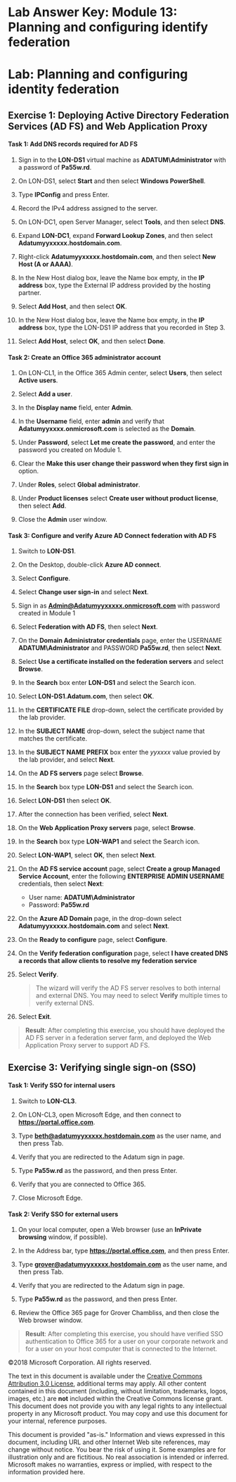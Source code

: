 ﻿# Lab Answer Key:  Module 13: Planning and configuring identify federation
# Lab: Planning and configuring identity federation

## Exercise 1: Deploying Active Directory Federation Services (AD FS) and Web Application Proxy
  
#### Task 1: Add DNS records required for AD FS
  
1. Sign in to the  **LON-DS1** virtual machine as **ADATUM\\Administrator** with a password of **Pa55w.rd**.

2. On LON-DS1, select  **Start** and then select **Windows PowerShell**.

3. Type  **IPConfig** and press Enter.

4. Record the IPv4 address assigned to the server. 

5. On LON-DC1, open Server Manager, select  **Tools**, and then select  **DNS**.

6. Expand  **LON-DC1**, expand  **Forward Lookup Zones**, and then select **Adatumyyxxxxx.hostdomain.com**.

7. Right-click  **Adatumyyxxxxx.hostdomain.com**, and then select  **New Host (A or AAAA)**.

8. In the New Host dialog box, leave the Name box empty, in the  **IP address** box, type the External IP address provided by the hosting partner.

9. Select  **Add Host**, and then select  **OK**. 

10. In the New Host dialog box, leave the Name box empty, in the  **IP address** box, type the LON-DS1 IP address that you recorded in Step 3.

11. Select  **Add Host**, select  **OK**, and then select  **Done**.


#### Task 2: Create an Office 365 administrator account

1. On LON-CL1, in the Office 365 Admin center, select **Users**, then select **Active users**.

2. Select **Add a user**.

3. In the **Display name** field, enter **Admin**.

4. In the **Username** field, enter **admin** and verify that **Adatumyyxxxx.onmicrosoft.com** is selected as the **Domain**.

5. Under **Password**, select **Let me create the password**, and enter the password you created on Module 1.

6. Clear the **Make this user change their password when they first sign in** option.

7. Under **Roles**, select **Global administrator**.

8. Under **Product licenses** select **Create user without product license**, then select **Add**.

9. Close the **Admin** user window.





#### Task 3: Configure and verify Azure AD Connect federation with AD FS
  
1. Switch to **LON-DS1**.

2. On the Desktop, double-click **Azure AD connect**.

3. Select **Configure**.

4. Select **Change user sign-in** and select **Next**.

5. Sign in as **Admin@Adatumyyxxxxx.onmicrosoft.com** with password created in Module 1

6. Select **Federation with AD FS**, then select **Next**.

7. On the **Domain Administrator credentials** page, enter the USERNAME **ADATUM\\Administrator** and PASSWORD **Pa55w.rd**, then select **Next**.

8. Select **Use a certificate installed on the federation servers** and select **Browse**.

9. In the **Search** box enter **LON-DS1** and select the Search icon.

10. Select **LON-DS1.Adatum.com**, then select **OK**.

11. In the **CERTIFICATE FILE** drop-down, select the certificate provided by the lab provider.

12. In the **SUBJECT NAME** drop-down, select the subject name that matches the certificate.

13. In the **SUBJECT NAME PREFIX** box enter the _yyxxxx_ value provied by the lab provider, and select **Next**.

14. On the **AD FS servers** page select **Browse**.

15. In the **Search** box type **LON-DS1** and select the Search icon.

16. Select **LON-DS1** then select **OK**.

17. After the connection has been verified, select **Next**.

18. On the **Web Application Proxy servers** page, select **Browse**.

19. In the **Search** box type **LON-WAP1** and select the Search icon.

20. Select **LON-WAP1**, select **OK**, then select **Next**.

21. On the **AD FS service account** page, select **Create a group Managed Service Account**, enter the following **ENTERPRISE ADMIN USERNAME** credentials, then select **Next**:
    - User name: **ADATUM\\Administrator**
    - Password: **Pa55w.rd**    

22. On the **Azure AD Domain** page, in the drop-down select **Adatumyyxxxxx.hostdomain.com** and select **Next**.

23. On the **Ready to configure** page, select **Configure**.

24. On the **Verify federation configuration** page, select **I have created DNS a records that allow clients to resolve my federation service**

25. Select **Verify**.

    > The wizard will verify the AD FS server resolves to both internal and external DNS.
    > You may need to select **Verify** multiple times to verify external DNS.

26. Select **Exit**.

  
>  **Result**: After completing this exercise, you should have deployed the AD FS server in a federation server farm, and deployed the Web Application Proxy server to support AD FS.


## Exercise 3: Verifying single sign-on (SSO)
  
#### Task 1: Verify SSO for internal users
  
1. Switch to **LON-CL3**.

2. On LON-CL3, open Microsoft Edge, and then connect to  **https://portal.office.com**.

3. Type  **beth@adatumyyxxxxx.hostdomain.com** as the user name, and then press Tab.

4. Verify that you are redirected to the Adatum sign in page.

5. Type  **Pa55w.rd** as the password, and then press Enter.

6. Verify that you are connected to Office 365. 

7. Close Microsoft Edge.



#### Task 2: Verify SSO for external users
  
1. On your local computer, open a Web browser (use an **InPrivate browsing** window, if possible). 

2. In the Address bar, type  **https://portal.office.com**, and then press Enter.

3. Type  **grover@adatumyyxxxxx.hostdomain.com** as the user name, and then press Tab.

4. Verify that you are redirected to the Adatum sign in page.

5. Type  **Pa55w.rd** as the password, and then press Enter.

6. Review the Office 365 page for Grover Chambliss, and then close the Web browser window.


>  **Result**: After completing this exercise, you should have verified SSO authentication to Office 365 for a user on your corporate network and for a user on your host computer that is connected to the Internet.



©2018 Microsoft Corporation. All rights reserved.

The text in this document is available under the [Creative Commons Attribution 3.0 License](https://creativecommons.org/licenses/by/3.0/legalcode "Creative Commons Attribution 3.0 License"), additional terms may apply.  All other content contained in this document (including, without limitation, trademarks, logos, images, etc.) are **not** included within the Creative Commons license grant.  This document does not provide you with any legal rights to any intellectual property in any Microsoft product. You may copy and use this document for your internal, reference purposes.

This document is provided "as-is." Information and views expressed in this document, including URL and other Internet Web site references, may change without notice. You bear the risk of using it. Some examples are for illustration only and are fictitious. No real association is intended or inferred. Microsoft makes no warranties, express or implied, with respect to the information provided here.

  
